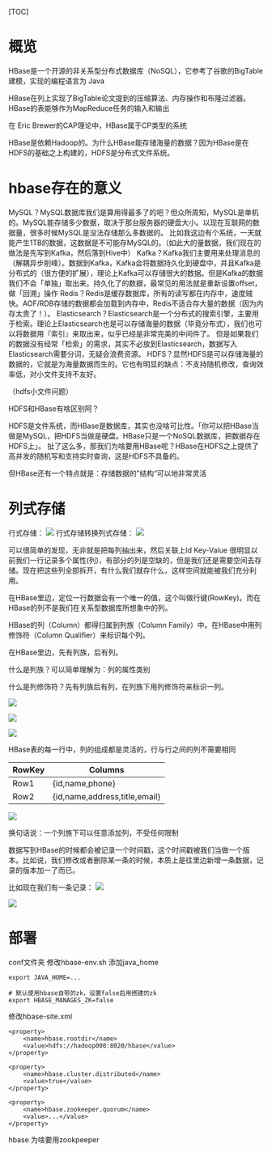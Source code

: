 [TOC]

# 概览
HBase是一个开源的非关系型分布式数据库（NoSQL），它参考了谷歌的BigTable建模，实现的编程语言为 Java

HBase在列上实现了BigTable论文提到的压缩算法、内存操作和布隆过滤器。HBase的表能够作为MapReduce任务的输入和输出

在 Eric Brewer的CAP理论中，HBase属于CP类型的系统

HBase是依赖Hadoop的。为什么HBase能存储海量的数据？因为HBase是在HDFS的基础之上构建的，HDFS是分布式文件系统。



# hbase存在的意义
MySQL？MySQL数据库我们是算用得最多了的吧？但众所周知，MySQL是单机的。MySQL能存储多少数据，取决于那台服务器的硬盘大小。以现在互联网的数据量，很多时候MySQL是没法存储那么多数据的。
比如我这边有个系统，一天就能产生1TB的数据，这数据是不可能存MySQL的。（如此大的量数据，我们现在的做法是先写到Kafka，然后落到Hive中）
Kafka？Kafka我们主要用来处理消息的（解耦异步削峰）。数据到Kafka，Kafka会将数据持久化到硬盘中，并且Kafka是分布式的（很方便的扩展），理论上Kafka可以存储很大的数据。但是Kafka的数据我们不会「单独」取出来。持久化了的数据，最常见的用法就是重新设置offset，做「回溯」操作
Redis？Redis是缓存数据库，所有的读写都在内存中，速度贼快。AOF/RDB存储的数据都会加载到内存中，Redis不适合存大量的数据（因为内存太贵了！）。
Elasticsearch？Elasticsearch是一个分布式的搜索引擎，主要用于检索。理论上Elasticsearch也是可以存储海量的数据（毕竟分布式），我们也可以将数据用『索引』来取出来，似乎已经是非常完美的中间件了。
但是如果我们的数据没有经常「检索」的需求，其实不必放到Elasticsearch，数据写入Elasticsearch需要分词，无疑会浪费资源。
HDFS？显然HDFS是可以存储海量的数据的，它就是为海量数据而生的。它也有明显的缺点：不支持随机修改，查询效率低，对小文件支持不友好。


（hdfs小文件问题）

HDFS和HBase有啥区别阿？

HDFS是文件系统，而HBase是数据库，其实也没啥可比性。「你可以把HBase当做是MySQL，把HDFS当做是硬盘。HBase只是一个NoSQL数据库，把数据存在HDFS上」。
扯了这么多，那我们为啥要用HBase呢？HBase在HDFS之上提供了高并发的随机写和支持实时查询，这是HDFS不具备的。

但HBase还有一个特点就是：存储数据的”结构“可以地非常灵活

# 列式存储
行式存储：
![](https://gitee.com/caijingquan/imagebed/raw/master/https://gitee.com/caijingquan/imagebed/v2-58697c09af0a80f04af4b2231e6a0813_r.jpg)
行式存储转换列式存储：
![](https://gitee.com/caijingquan/imagebed/raw/master/https://gitee.com/caijingquan/imagebed/v2-8b4c896c9decec36b89e6b2fee968c6a_r.jpg)

可以很简单的发现，无非就是把每列抽出来，然后关联上Id
Key-Value
很明显以前我们一行记录多个属性(列)，有部分的列是空缺的，但是我们还是需要空间去存储。现在把这些列全部拆开，有什么我们就存什么，这样空间就能被我们充分利用。

在HBase里边，定位一行数据会有一个唯一的值，这个叫做行键(RowKey)。而在HBase的列不是我们在关系型数据库所想象中的列。

HBase的列（Column）都得归属到列族（Column Family）中。在HBase中用列修饰符（Column Qualifier）来标识每个列。

在HBase里边，先有列族，后有列。

什么是列族？可以简单理解为：列的属性类别

什么是列修饰符？先有列族后有列，在列族下用列修饰符来标识一列。

![](https://gitee.com/caijingquan/imagebed/raw/master/https://gitee.com/caijingquan/imagebed/2021-11-14_15-39.png)

![](https://gitee.com/caijingquan/imagebed/raw/master/https://gitee.com/caijingquan/imagebed/2021-11-14_15-39_1.png)

![](https://gitee.com/caijingquan/imagebed/raw/master/https://gitee.com/caijingquan/imagebed/2021-11-14_15-47.png)

HBase表的每一行中，列的组成都是灵活的，行与行之间的列不需要相同

RowKey | Columns
-------|--------
Row1 | {id,name,phone}
Row2 | {id,name,address,title,email}

![](https://gitee.com/caijingquan/imagebed/raw/master/https://gitee.com/caijingquan/imagebed/v2-de19abe0e27b1660e3474bd11aaf8d61_r.jpg)

换句话说：一个列族下可以任意添加列，不受任何限制

数据写到HBase的时候都会被记录一个时间戳，这个时间戳被我们当做一个版本。比如说，我们修改或者删除某一条的时候，本质上是往里边新增一条数据，记录的版本加一了而已。

比如现在我们有一条记录：
![](https://gitee.com/caijingquan/imagebed/raw/master/https://gitee.com/caijingquan/imagebed/2021-11-14_15-52.png)

![](https://gitee.com/caijingquan/imagebed/raw/master/https://gitee.com/caijingquan/imagebed/2021-11-14_15-52_1.png)

# 部署
conf文件夹
修改hbase-env.sh
添加java_home
```
export JAVA_HOME=...

# 默认使用hbase自带的zk，设置false启用搭建的zk
export HBASE_MANAGES_ZK=false
```

修改hbase-site.xml
```
<property>
    <name>hbase.rootdir</name>
    <value>hdfs://hadoop000:8020/hbase</value>
</property>

<property>
    <name>hbase.cluster.distributed</name>
    <value>true</value>
</property>

<property>
    <name>hbase.zookeeper.quorum</name>
    <value>...</value>
</property>
```

hbase 为啥要用zookpeeper